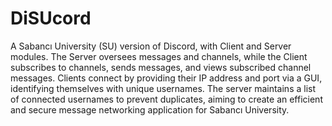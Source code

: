 # DiSUcord
A Sabancı University (SU) version of Discord, with Client and Server modules. The Server oversees messages and channels, while the Client subscribes to channels, sends messages, and views subscribed channel messages. Clients connect by providing their IP address and port via a GUI, identifying themselves with unique usernames. The server maintains a list of connected usernames to prevent duplicates, aiming to create an efficient and secure message networking application for Sabancı University.
